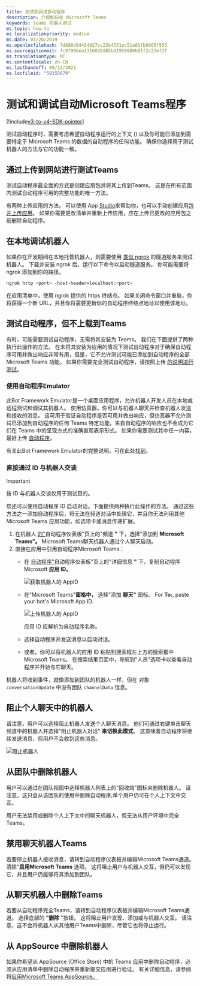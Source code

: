 ```yaml
---
title: 测试和调试自动程序
description: 介绍如何在 Microsoft Teams
keywords: teams 机器人测试
ms.topic: how-to
ms.localizationpriority: medium
ms.date: 03/20/2019
ms.openlocfilehash: 7d888d84434927cc22b4331ec51a01fb8905f555
ms.sourcegitcommit: fc9f906ea1316028d85b41959980b81f2c23ef2f
ms.translationtype: MT
ms.contentlocale: zh-CN
ms.lasthandoff: 09/12/2021
ms.locfileid: "59155679"
---
```

# <a name="test-and-debug-your-microsoft-teams-bot"></a>测试和调试自动Microsoft Teams程序

[!include[v3-to-v4-SDK-pointer](~/includes/v3-to-v4-pointer-bots.md)]

测试自动程序时，需要考虑希望自动程序运行的上下文 () 以及你可能已添加到需要特定于 Microsoft Teams 的数据的自动程序的任何功能。 确保你选择用于测试机器人的方法与它的功能一致。

## <a name="test-by-uploading-to-teams"></a>通过上传到网站进行测试Teams

测试自动程序最全面的方式是创建应用包并将其上传到Teams。 这是在所有范围内测试自动程序可用的完整功能的唯一方法。

有两种上传应用的方法。 可以使用 App [Studio](~/concepts/build-and-test/app-studio-overview.md)来帮助你，也可以手动创建应用[包并](~/concepts/build-and-test/apps-package.md)[上传应用](~/concepts/deploy-and-publish/apps-upload.md)。 如果你需要更改清单并重新上传应用，应在上传已更改的应用包之前删除自动[](#deleting-a-bot-from-teams)程序。

## <a name="debug-your-bot-locally"></a>在本地调试机器人

如果你在开发期间在本地托管机器人，则需要使用 [类似 ngrok](https://ngrok.com/) 的隧道服务来测试机器人。 下载并安装 ngrok 后，运行以下命令以启动隧道服务。 你可能需要将 ngrok 添加到你的路径。

```bash
ngrok http <port> -host-header=localhost:<port>
```

在应用清单中，使用 ngrok 提供的 https 终结点。 如果关闭命令窗口并重启，你将获得一个新 URL，并且你将需要更新你的自动程序终结点地址以使用该地址。

## <a name="testing-your-bot-without-uploading-to-teams"></a>测试自动程序，但不上载到Teams

有时，可能需要测试自动程序，无需将其安装为 Teams。 我们在下面提供了两种执行此操作的方法。 在未将其安装为应用的情况下测试自动程序对于确保自动程序可用并做出响应非常有用，但是，它不允许测试可能已添加到自动程序的全部 Microsoft Teams 功能。 如果你需要完全测试自动程序，请按照上传 [的说明进行测试](#test-by-uploading-to-teams)。

### <a name="use-the-bot-emulator"></a>使用自动程序Emulator

此Bot Framework Emulator是一个桌面应用程序，允许机器人开发人员在本地或远程测试和调试其机器人。 使用仿真器，你可以与机器人聊天并检查机器人发送和接收的消息。 这可用于验证自动程序是否可用并做出响应，但仿真器不允许测试已添加到自动程序的任何 Teams 特定功能，来自自动程序的响应也不会成为它们在 Teams 中的呈现方式的准确直观表示形式。 如果你需要测试其中任一内容，最好上传 [自动程序](#test-by-uploading-to-teams)。

有关此Bot Framework Emulator的完整说明，可在此处[找到](/azure/bot-service/bot-service-debug-emulator?view=azure-bot-service-4.0&preserve-view=true)。

### <a name="talk-to-your-bot-directly-by-id"></a>直接通过 ID 与机器人交谈

>[!Important]
>按 ID 与机器人交谈仅用于测试目的。

您还可以使用自动程序 ID 启动对话。下面提供两种执行此操作的方法。 通过这些方法之一添加自动程序后，将无法在频道对话中处理它，并且你无法利用其他 Microsoft Teams 应用功能，如选项卡或消息传递扩展。

1. 在机器人 [的"](https://dev.botframework.com/bots)自动程序仪表板"页上的"频道 **"** 下，选择"添加到 **Microsoft Teams"。** Microsoft Teams聊天机器人通过个人聊天启动。
2. 直接在应用中引用自动程序Microsoft Teams：
   * 在 [自动程序"](https://dev.botframework.com/bots)自动程序仪表板"页上的"详细信息 **"** 下，复制自动程序 Microsoft **应用 ID。**
  
     ![获取机器人的 AppID](~/assets/images/bots_appid_botframework.png)
  
   * 在"Microsoft Teams"**窗格中，** 选择"添加 **聊天"** 图标。 For **To:**, paste your bot's Microsoft App ID.
  
     ![上传机器人的 AppID](~/assets/images/bots_uploading.png)

     应用 ID 应解析为自动程序名称。

   * 选择自动程序并发送消息以启动对话。
   * 或者，你可以将机器人的应用 ID 粘贴到搜索框左上方的搜索框中Microsoft Teams。 在搜索结果页面中，导航到"人员"选项卡以查看自动程序并开始与它聊天。

机器人将收到事件，就像添加到团队的机器人一样，但在 对象 `conversationUpdate` 中没有团队 `channelData` 信息。

## <a name="blocking-a-bot-in-personal-chat"></a>阻止个人聊天中的机器人

请注意，用户可以选择阻止机器人发送个人聊天消息。 他们可通过右键单击聊天频道中的机器人并选择"阻止机器人对话" **来切换此模式**。 这意味着自动程序将继续发送消息，但用户不会收到这些消息。

![阻止机器人](~/assets/images/bots/botdisable.png)

## <a name="removing-a-bot-from-a-team"></a>从团队中删除机器人

用户可以通过在团队视图中选择机器人列表上的"回收站"图标来删除机器人。 请注意，这只会从该团队的使用中删除自动程序;单个用户仍可在个人上下文中交互。

用户无法禁用或删除个人上下文中的聊天机器人，但无法从用户环境中完全Teams。

## <a name="disabling-a-bot-in-teams"></a>禁用聊天机器人Teams

若要停止机器人接收消息，请转到自动程序仪表板并编辑Microsoft Teams通道。 清除"**启用Microsoft Teams** 选项。 这将阻止用户与机器人交互，但仍可以发现它，并且用户仍能够将其添加到团队。

## <a name="deleting-a-bot-from-teams"></a>从聊天机器人中删除Teams

若要从自动程序完全Teams，请转到自动程序仪表板并编辑Microsoft Teams通道。 选择底部的 **"删除** "按钮。 这将阻止用户发现、添加或与机器人交互。 请注意，这不会将机器人从其他用户Teams中删除，尽管它也将停止运行。

## <a name="removing-your-bot-from-appsource"></a>从 AppSource 中删除机器人

如果你希望从 AppSource (Office Store) 中的 Teams 应用中删除自动程序，必须从应用清单中删除自动程序并重新提交应用进行验证。 有关详细信息，请参阅将[应用Microsoft Teams AppSource。](~/concepts/deploy-and-publish/apps-publish.md)
